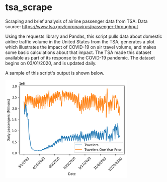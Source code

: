 # tsa_scrape
Scraping and brief analysis of airline passenger data from TSA.
Data source: https://www.tsa.gov/coronavirus/passenger-throughput

Using the requests library and Pandas, this script pulls data about domestic airline traffic volume in the United States from 
the TSA, generates a plot which illustrates the impact of COVID-19 on air travel volume, and makes some basic calculations about that impact. The TSA made this dataset available as part of its response to the COVID-19 pandemic. The dataset begins on 03/01/2020, and is updated daily.

A sample of this script's output is shown below.

![alt text](https://github.com/DustinEagar/tsa_scrape/blob/main/airline_scrape/plots/plot1.png?raw=true)
